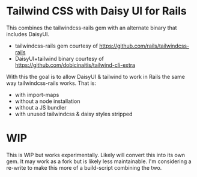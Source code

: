 # Tailwind CSS with Daisy UI for Rails

This combines the tailwindcss-rails gem with an alternate binary that includes DaisyUI.  

* tailwindcss-rails gem courtesy of https://github.com/rails/tailwindcss-rails
* DaisyUI+tailwind binary courtesy of https://github.com/dobicinaitis/tailwind-cli-extra

With this the goal is to allow DaisyUI & tailwind to work in Rails the same way tailwindcss-rails works.  That is:
* with import-maps
* without a node installation
* without a JS bundler
* with unused tailwindcss & daisy styles stripped

# WIP

This is WIP but works experimentally.  Likely will convert this into its own gem. It may work as a fork but is likely less maintainable.
I'm considering a re-write to make this more of a build-script combining the two.

